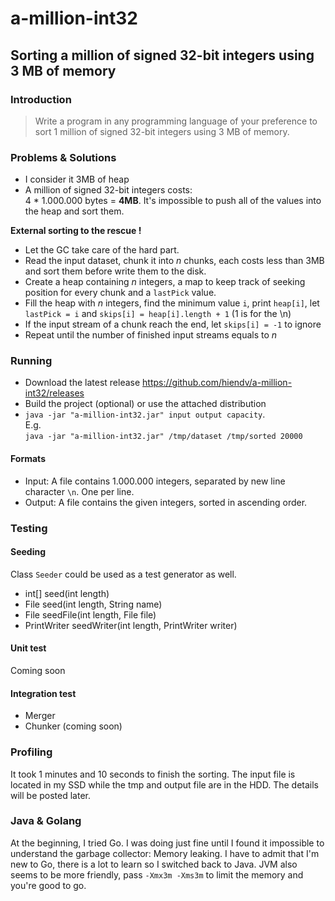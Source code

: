 # a-million-int32
## Sorting a million of signed 32-bit integers using 3 MB of memory

### Introduction
> Write a program in any programming language of your preference to sort 1 million of signed 32-bit integers using 3 MB of memory.

### Problems & Solutions
- I consider it 3MB of heap
- A million of signed 32-bit integers costs:  
4 * 1.000.000 bytes = **4MB**. It's impossible to push all of the values into the heap and sort them.  

**External sorting to the rescue !**
- Let the GC take care of the hard part.
- Read the input dataset, chunk it into *n* chunks, each costs less than 3MB and sort them before write them to the disk.
- Create a heap containing *n* integers, a map to keep track of seeking position for every chunk and a `lastPick` value.
- Fill the heap with *n* integers, find the minimum value `i`, print `heap[i]`, let `lastPick = i` and `skips[i] = heap[i].length + 1` (1 is for the \n)
- If the input stream of a chunk reach the end, let `skips[i] = -1` to ignore
- Repeat until the number of finished input streams equals to *n*

### Running
- Download the latest release https://github.com/hiendv/a-million-int32/releases
- Build the project (optional) or use the attached distribution
- `java -jar "a-million-int32.jar" input output capacity`.  
E.g.  
`java -jar "a-million-int32.jar" /tmp/dataset /tmp/sorted 20000`

#### Formats
- Input: A file contains 1.000.000 integers, separated by new line character `\n`. One per line.  
- Output: A file contains the given integers, sorted in ascending order.  

### Testing
#### Seeding
Class `Seeder` could be used as a test generator as well.  
- int[] seed(int length)
- File seed(int length, String name)
- File seedFile(int length, File file)
- PrintWriter seedWriter(int length, PrintWriter writer)

#### Unit test
Coming soon  
#### Integration test
- Merger
- Chunker (coming soon)  

### Profiling
It took 1 minutes and 10 seconds to finish the sorting.
The input file is located in my SSD while the tmp and output file are in the HDD.
The details will be posted later.

### Java & Golang
At the beginning, I tried Go.
I was doing just fine until I found it impossible to understand the garbage collector: Memory leaking.
I have to admit that I'm new to Go, there is a lot to learn so I switched back to Java.
JVM also seems to be more friendly, pass `-Xmx3m -Xms3m` to limit the memory and you're good to go.
